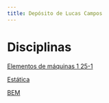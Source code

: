 ```yaml
---
title: Depósito de Lucas Campos
---
```

# Disciplinas

[Elementos de máquinas 1 25-1](Elementos%20de%20máquinas%201%2025-1.md)

[Estática](Estática.md)

[BEM](BEM.md)
